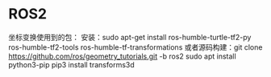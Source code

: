 # ROS2


坐标变换使用到的包：
安装：sudo apt-get install ros-humble-turtle-tf2-py ros-humble-tf2-tools ros-humble-tf-transformations
或者源码构建：git clone https://github.com/ros/geometry_tutorials.git -b ros2
sudo apt install python3-pip
pip3 install transforms3d